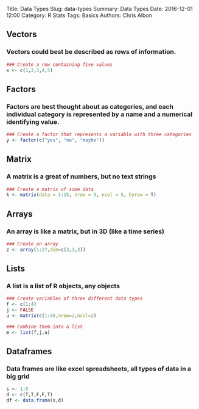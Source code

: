 Title: Data Types
Slug: data-types
Summary: Data Types
Date: 2016-12-01 12:00
Category: R Stats
Tags: Basics
Authors: Chris Albon



## Vectors

### Vectors could best be described as rows of information.


```R
### Create a row containing five values
x <- c(1,2,3,4,5)
```

## Factors

### Factors are best thought about as categories, and each individual category is represented by a name and a numerical identifying value.


```R
### Create a factor that represents a variable with three categories
y <- factor(c("yes", "no", "maybe"))
```

## Matrix

### A matrix is a great of numbers, but no text strings


```R
### Create a matrix of some data
k <- matrix(data = 1:15, nrow = 5, ncol = 5, byrow = T)
```

## Arrays

### An array is like a matrix, but in 3D (like a time series)


```R
### Create an array
z <- array(1:27,dim=c(3,3,3))
```

## Lists

### A list is a list of R objects, any objects


```R
### Create variables of three different data types
f <- c(1:4)
j <- FALSE
u <- matrix(c(1:4),nrow=2,ncol=2)

### Combine them into a list
m <- list(f,j,u)
```

## Dataframes

### Data frames are like excel spreadsheets, all types of data in a big grid


```R
s <- 1:5
d <- c(T,T,F,F,T)
df <- data.frame(s,d)
```
